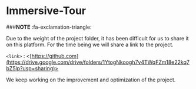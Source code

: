 # Immersive-Tour

###**NOTE** :fa-exclamation-triangle:

Due to the weight of the project folder, it has been difficult for us to share it on this platform. For the time being we will share a link to the project.

`<link>` : <[https://github.com](https://drive.google.com/drive/folders/1YtogNkoogh7v4TWqFZm18e22kq7bZ5lp?usp=sharing)>

We keep working on the improvement and optimization of the project.
